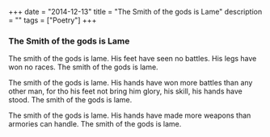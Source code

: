+++
date = "2014-12-13"
title = "The Smith of the gods is Lame"
description = ""
tags = ["Poetry"]
+++

### The Smith of the gods is Lame

The smith of the gods is lame.
His feet have seen no battles.
His legs have won no races.
The smith of the gods is lame.

The smith of the gods is lame.
His hands have won more battles than any other man,
for tho his feet not bring him glory, his skill, his hands have stood.
The smith of the gods is lame.

The smith of the gods is lame.
His hands have made more weapons
than armories can handle.
The smith of the gods is lame.
